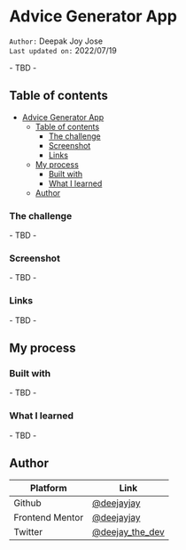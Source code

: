 # Advice Generator App

`Author:` Deepak Joy Jose  
`Last updated on:` 2022/07/19

\- TBD -

## Table of contents

- [Advice Generator App](#advice-generator-app)
  - [Table of contents](#table-of-contents)
    - [The challenge](#the-challenge)
    - [Screenshot](#screenshot)
    - [Links](#links)
  - [My process](#my-process)
    - [Built with](#built-with)
    - [What I learned](#what-i-learned)
  - [Author](#author)

### The challenge

\- TBD -

### Screenshot

\- TBD -

### Links

\- TBD -

## My process

### Built with

\- TBD -

### What I learned

\- TBD -

## Author

| Platform        | Link                                                          |
| --------------- | ------------------------------------------------------------- |
| Github          | [@deejayjay](https://github.com/deejayjay/)                   |
| Frontend Mentor | [@deejayjay](https://www.frontendmentor.io/profile/deejayjay) |
| Twitter         | [@deejay_the_dev](https://twitter.com/deejay_the_dev)         |
